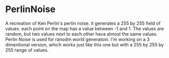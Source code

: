 # PerlinNoise
A recreation of Ken Perlin's perlin noise. it generates a 255 by 255 field of values. each point on the map has a value between -1 and 1. The values are random, but two values next to each other hava almost the same values. Perlin Noise is used for ranodm world generatoin. I'm working on a 3 dimentional version, which works just like this one but with a 255 by 255 by 255 range of values.
